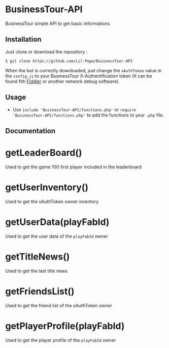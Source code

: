 # BusinessTour-API
BusinessTour simple API to get basic informations

## Installation
Just clone or download the repository :
```
$ git clone https://github.com/Lil-Pepe/BusinessTour-API
```
When the bot is correctly downloaded, just change the ```xAuthToken``` value in the ```config.js``` to your BusinessTour X-Authentification token (It can be found fith [Fiddler](https://www.telerik.com/fiddler) or another network debug software).

## Usage
- Use ```include 'BusinessTour-API/functions.php'``` or ```require 'BusinessTour-API/functions.php'``` to add the functions to your ```.php``` file.

## Documentation

# getLeaderBoard()
Used to get the game 100 first player included in the leaderboard

# getUserInventory()
Used to get the xAuthToken owner inventory

# getUserData(playFabId)
Used to get the user data of the ```playFabId``` owner

# getTitleNews()
Used to get the last title news

# getFriendsList()
Used to get the friend list of the xAuthToken owner

# getPlayerProfile(playFabId)
Used to get the player profile of the ```playFabId``` owner
